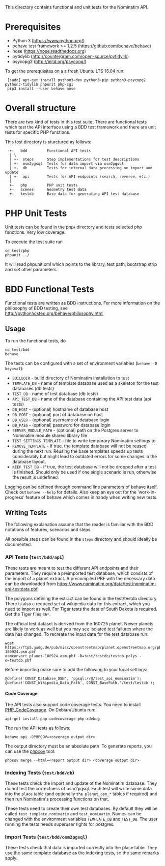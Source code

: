 This directory contains functional and unit tests for the Nominatim API.

Prerequisites
=============

 * Python 3 (https://www.python.org/)
 * behave test framework >= 1.2.5 (https://github.com/behave/behave)
 * nose (https://nose.readthedocs.org)
 * pytidylib (http://countergram.com/open-source/pytidylib)
 * psycopg2 (http://initd.org/psycopg/)

To get the prerequisites on a a fresh Ubuntu LTS 16.04 run:

     [sudo] apt-get install python3-dev python3-pip python3-psycopg2 python3-tidylib phpunit php-cgi
     pip3 install --user behave nose


Overall structure
=================

There are two kind of tests in this test suite. There are functional tests
which test the API interface using a BDD test framework and there are unit
tests for specific PHP functions.

This test directory is sturctured as follows:

```
 -+-   bdd         Functional API tests
  | \
  | +-  steps      Step implementations for test descriptions
  | +-  osm2pgsql  Tests for data import via osm2pgsql
  | +-  db         Tests for internal data processing on import and update
  | +-  api        Tests for API endpoints (search, reverse, etc.)
  |
  +-   php         PHP unit tests
  +-   scenes      Geometry test data
  +-   testdb      Base data for generating API test database
```

PHP Unit Tests
==============

Unit tests can be found in the php/ directory and tests selected php functions.
Very low coverage.

To execute the test suite run

    cd test/php
    phpunit ../

It will read phpunit.xml which points to the library, test path, bootstrap
strip and set other parameters.


BDD Functional Tests
====================

Functional tests are written as BDD instructions. For more information on
the philosophy of BDD testing, see http://pythonhosted.org/behave/philosophy.html

Usage
-----

To run the functional tests, do

    cd test/bdd
    behave

The tests can be configured with a set of environment variables (`behave -D key=val`):

 * `BUILDDIR` - build directory of Nominatim installation to test
 * `TEMPLATE_DB` - name of template database used as a skeleton for
                   the test databases (db tests)
 * `TEST_DB` - name of test database (db tests)
 * `API_TEST_DB` - name of the database containing the API test data (api tests)
 * `DB_HOST` - (optional) hostname of database host
 * `DB_PORT` - (optional) port of database on host
 * `DB_USER` - (optional) username of database login
 * `DB_PASS` - (optional) password for database login
 * `SERVER_MODULE_PATH` - (optional) path on the Postgres server to Nominatim
                          module shared library file
 * `TEST_SETTINGS_TEMPLATE` - file to write temporary Nominatim settings to
 * `REMOVE_TEMPLATE` - if true, the template database will not be reused during
                       the next run. Reusing the base templates speeds up tests
                       considerably but might lead to outdated errors for some
                       changes in the database layout.
 * `KEEP_TEST_DB` - if true, the test database will not be dropped after a test
                    is finished. Should only be used if one single scenario is
                    run, otherwise the result is undefined.

Logging can be defined through command line parameters of behave itself. Check
out `behave --help` for details. Also keep an eye out for the 'work-in-progress'
feature of behave which comes in handy when writing new tests.

Writing Tests
-------------

The following explanation assume that the reader is familiar with the BDD
notations of features, scenarios and steps.

All possible steps can be found in the `steps` directory and should ideally
be documented.

### API Tests (`test/bdd/api`)

These tests are meant to test the different API endpoints and their parameters.
They require a preimported test database, which consists of the import of a
planet extract. A precompiled PBF with the necessary data can be downloaded from
https://www.nominatim.org/data/test/nominatim-api-testdata.pbf

The polygons defining the extract can be found in the test/testdb
directory. There is also a reduced set of wikipedia data for this extract,
which you need to import as well. For Tiger tests the data of South Dakota
is required. Get the Tiger files `46*`.

The official test dataset is derived from the 160725 planet. Newer
planets are likely to work as well but you may see isolated test
failures where the data has changed. To recreate the input data
for the test database run:

    wget https://ftp5.gwdg.de/pub/misc/openstreetmap/planet.openstreetmap.org/pbf/planet-180924.osm.pbf
    osmconvert planet-180924.osm.pbf -B=test/testdb/testdb.polys -o=testdb.pbf

Before importing make sure to add the following to your local settings:

    @define('CONST_Database_DSN', 'pgsql://@/test_api_nominatim');
    @define('CONST_Wikipedia_Data_Path', CONST_BasePath.'/test/testdb');

#### Code Coverage

The API tests also support code coverage tests. You need to install
[PHP_CodeCoverage](https://github.com/sebastianbergmann/php-code-coverage).
On Debian/Ubuntu run:

    apt-get install php-codecoverage php-xdebug

The run the API tests as follows:

    behave api -DPHPCOV=<coverage output dir>

The output directory must be an absolute path. To generate reports, you can use
the [phpcov](https://github.com/sebastianbergmann/phpcov) tool:

    phpcov merge --html=<report output dir> <coverage output dir>

### Indexing Tests (`test/bdd/db`)

These tests check the import and update of the Nominatim database. They do not
test the correctness of osm2pgsql. Each test will write some data into the `place`
table (and optionally `the planet_osm_*` tables if required) and then run
Nominatim's processing functions on that.

These tests need to create their own test databases. By default they will be
called `test_template_nominatim` and `test_nominatim`. Names can be changed with
the environment variables `TEMPLATE_DB` and `TEST_DB`. The user running the tests
needs superuser rights for postgres.

### Import Tests (`test/bdd/osm2pgsql`)

These tests check that data is imported correctly into the place table. They
use the same template database as the Indexing tests, so the same remarks apply.
